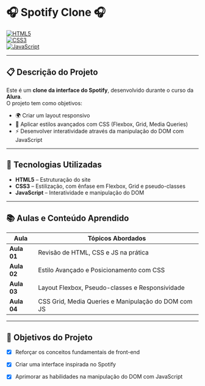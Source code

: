 # 🎧 Spotify Clone 🎧

[![HTML5](https://img.shields.io/badge/HTML5-E34F26?style=for-the-badge&logo=html5&logoColor=white)](https://developer.mozilla.org/pt-BR/docs/Web/HTML)  
[![CSS3](https://img.shields.io/badge/CSS3-1572B6?style=for-the-badge&logo=css3&logoColor=white)](https://developer.mozilla.org/pt-BR/docs/Web/CSS)  
[![JavaScript](https://img.shields.io/badge/JavaScript-F7DF1E?style=for-the-badge&logo=javascript&logoColor=black)](https://developer.mozilla.org/pt-BR/docs/Web/JavaScript)

---

## 📋 Descrição do Projeto

Este é um **clone da interface do Spotify**, desenvolvido durante o curso da **Alura**.  
O projeto tem como objetivos:
- 🌍 Criar um layout responsivo
- 🎨 Aplicar estilos avançados com CSS (Flexbox, Grid, Media Queries)
- ⚡ Desenvolver interatividade através da manipulação do DOM com JavaScript

---

## 🚀 Tecnologias Utilizadas

- **HTML5** – Estruturação do site
- **CSS3** – Estilização, com ênfase em Flexbox, Grid e pseudo-classes
- **JavaScript** – Interatividade e manipulação do DOM

---

## 📚 Aulas e Conteúdo Aprendido

| Aula         | Tópicos Abordados                                 |
| ------------ | ------------------------------------------------- |
| **Aula 01**  | Revisão de HTML, CSS e JS na prática              |
| **Aula 02**  | Estilo Avançado e Posicionamento com CSS          |
| **Aula 03**  | Layout Flexbox, Pseudo-classes e Responsividade     |
| **Aula 04**  | CSS Grid, Media Queries e Manipulação do DOM com JS |

---

## 🎯 Objetivos do Projeto

- [x] Reforçar os conceitos fundamentais de front-end  
- [x] Criar uma interface inspirada no Spotify  
- [x] Aprimorar as habilidades na manipulação do DOM com JavaScript





